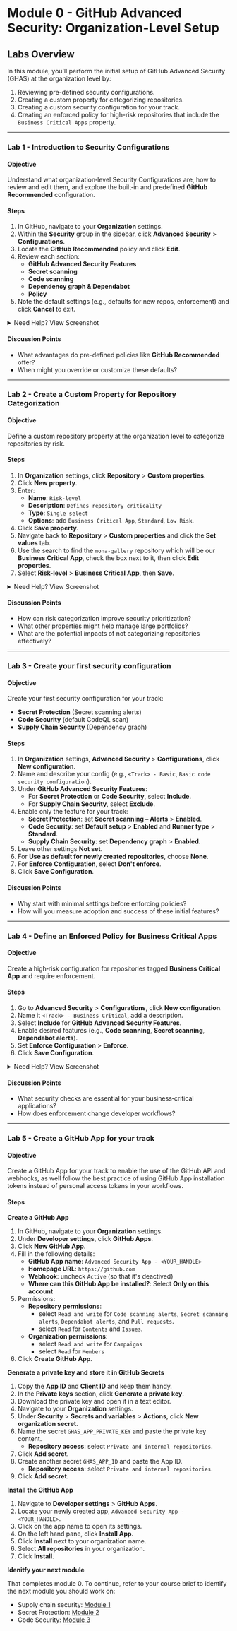 # Module 0 - GitHub Advanced Security: Organization-Level Setup

## Labs Overview
In this module, you’ll perform the initial setup of GitHub Advanced Security (GHAS) at the organization level by:
1. Reviewing pre-defined security configurations.
2. Creating a custom property for categorizing repositories.
3. Creating a custom security configuration for your track.
4. Creating an enforced policy for high-risk repositories that include the `Business Critical Apps` property.

---

### Lab 1 - Introduction to Security Configurations
#### Objective
Understand what organization‑level Security Configurations are, how to review and edit them, and explore the built‑in and predefined **GitHub Recommended** configuration.

#### Steps
1. In GitHub, navigate to your **Organization** settings.
2. Within the **Security** group in the sidebar, click **Advanced Security** > **Configurations**.
3. Locate the **GitHub Recommended** policy and click **Edit**.
4. Review each section:
   - **GitHub Advanced Security Features**
   - **Secret scanning**
   - **Code scanning**
   - **Dependency graph & Dependabot**
   - **Policy**
5. Note the default settings (e.g., defaults for new repos, enforcement) and click **Cancel** to exit.

<details>
  <summary>Need Help? View Screenshot</summary>
  
  ![default security configurations](images/configuration-default.png)
</details>

#### Discussion Points
- What advantages do pre-defined policies like **GitHub Recommended** offer?
- When might you override or customize these defaults?

---

### Lab 2 - Create a Custom Property for Repository Categorization
#### Objective
Define a custom repository property at the organization level to categorize repositories by risk.

#### Steps
1. In **Organization** settings, click **Repository** > **Custom properties**.
2. Click **New property**.
3. Enter:
   - **Name**: `Risk-level`
   - **Description**: `Defines repository criticality`
   - **Type**: `Single select`
   - **Options**: add `Business Critical App`, `Standard`, `Low Risk`.
4. Click **Save property**.
5. Navigate back to **Repository** > **Custom properties** and click the **Set values** tab.
6. Use the search to find the `mona-gallery` repository which will be our **Business Critical App**, check the box next to it, then click **Edit properties**.
7. Select **Risk-level** > **Business Critical App**, then **Save**.

<details>
  <summary>Need Help? View Screenshot</summary>

  Defining a custom property:
  ![defining a custom property](images/define-custom-property.png)
  
  Applying a custom property:
  ![apply a custom property 1](images/custom-property-apply-1.png)
  ![apply a custom property 2](images/custom-property-apply-2.png)
</details>

#### Discussion Points
- How can risk categorization improve security prioritization?
- What other properties might help manage large portfolios?
- What are the potential impacts of not categorizing repositories effectively?

---

### Lab 3 - Create your first security configuration

#### Objective

Create your first security configuration for your track:

- **Secret Protection** (Secret scanning alerts)
- **Code Security** (default CodeQL scan)
- **Supply Chain Security** (Dependency graph)

#### Steps
1. In **Organization** settings, **Advanced Security** > **Configurations**, click **New configuration**.
2. Name and describe your config (e.g., `<Track> - Basic`, `Basic code security configuration`).
3. Under **GitHub Advanced Security Features**:
    - For **Secret Protection** or **Code Security**, select **Include**.
    - For **Supply Chain Security**, select **Exclude**.
4. Enable only the feature for your track:
   - **Secret Protection**: set **Secret scanning – Alerts** > **Enabled**.
   - **Code Security**: set **Default setup** > **Enabled** and **Runner type** > **Standard**.
   - **Supply Chain Security**: set **Dependency graph** > **Enabled**.
5. Leave other settings **Not set**.
6. For **Use as default for newly created repositories**, choose **None**.
7. For **Enforce Configuration**, select **Don't enforce**.
8. Click **Save Configuration**.

#### Discussion Points
- Why start with minimal settings before enforcing policies?
- How will you measure adoption and success of these initial features?

---

### Lab 4 - Define an Enforced Policy for Business Critical Apps
#### Objective
Create a high‑risk configuration for repositories tagged **Business Critical App** and require enforcement.

#### Steps
1. Go to **Advanced Security** > **Configurations**, click **New configuration**.
2. Name it `<Track> - Business Critical`, add a description.
3. Select **Include** for **GitHub Advanced Security Features**.
4. Enable desired features (e.g., **Code scanning**, **Secret scanning**, **Dependabot alerts**).
5. Set **Enforce Configuration** > **Enforce**.
6. Click **Save Configuration**.

<details>
  <summary>Need Help? View Screenshot</summary>

  ![applying security configurations](images/new-config.gif)
</details>

#### Discussion Points
- What security checks are essential for your business‑critical applications?
- How does enforcement change developer workflows?

---

### Lab 5 - Create a GitHub App for your track

#### Objective
Create a GitHub App for your track to enable the use of the GitHub API and webhooks, as well follow the best practice of using GitHub App installation tokens instead of personal access tokens in your workflows.

#### Steps

**Create a GitHub App**
1. In GitHub, navigate to your **Organization** settings.
2. Under **Developer settings**, click **GitHub Apps**.
3. Click **New GitHub App**.
4. Fill in the following details:
   - **GitHub App name**: `Advanced Security App - <YOUR_HANDLE>`
   - **Homepage URL**: `https://github.com`
   - **Webhook**: uncheck `Active` (so that it's deactived)
   - **Where can this GitHub App be installed?**: Select **Only on this account**
5. Permissions:
   - **Repository permissions**: 
        - select `Read and write` for `Code scanning alerts`, `Secret scanning alerts`, `Dependabot alerts`, and `Pull requests`.
        - select `Read` for `Contents` and `Issues`.
   - **Organization permissions**:
        - select `Read and write` for `Campaigns`
        - select `Read` for `Members`
6. Click **Create GitHub App**.

**Generate a private key and store it in GitHub Secrets**
1. Copy the **App ID** and **Client ID** and keep them handy.
2. In the **Private keys** section, click **Generate a private key**.
3. Download the private key and open it in a text editor.
4. Navigate to your **Organization** settings.
5. Under **Security** > **Secrets and variables** > **Actions**, click **New organization secret**.
6. Name the secret `GHAS_APP_PRIVATE_KEY` and paste the private key content.
    - **Repository access**: select `Private and internal repositories`.
7. Click **Add secret**.
8. Create another secret `GHAS_APP_ID` and paste the App ID.
    - **Repository access**: select `Private and internal repositories`.
9. Click **Add secret**.

**Install the GitHub App**
1. Navigate to **Developer settings** > **GitHub Apps**.
2. Locate your newly created app, `Advanced Security App - <YOUR_HANDLE>`.
3. Click on the app name to open its settings.
4. On the left hand pane, click **Install App**.
5. Click **Install** next to your organization name.
6. Select **All repositories** in your organization.
7. Click **Install**.

**Idenitfy your next module**

That completes module 0. To continue, refer to your course brief to identify the next module you should work on:
- Supply chain security: [Module 1](module-1.md)
- Secret Protection: [Module 2](module-2.md)
- Code Security: [Module 3](module-3.md)